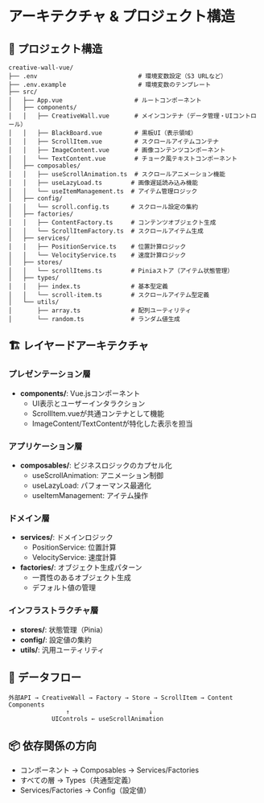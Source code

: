 # アーキテクチャ & プロジェクト構造

## 📁 プロジェクト構造

```
creative-wall-vue/
├── .env                            # 環境変数設定（S3 URLなど）
├── .env.example                    # 環境変数のテンプレート
├── src/
│   ├── App.vue                    # ルートコンポーネント
│   ├── components/
│   │   ├── CreativeWall.vue       # メインコンテナ（データ管理・UIコントロール）
│   │   ├── BlackBoard.vue         # 黒板UI（表示領域）
│   │   ├── ScrollItem.vue         # スクロールアイテムコンテナ
│   │   ├── ImageContent.vue       # 画像コンテンツコンポーネント
│   │   └── TextContent.vue        # チョーク風テキストコンポーネント
│   ├── composables/
│   │   ├── useScrollAnimation.ts  # スクロールアニメーション機能
│   │   ├── useLazyLoad.ts        # 画像遅延読み込み機能
│   │   └── useItemManagement.ts  # アイテム管理ロジック
│   ├── config/
│   │   └── scroll.config.ts      # スクロール設定の集約
│   ├── factories/
│   │   ├── ContentFactory.ts     # コンテンツオブジェクト生成
│   │   └── ScrollItemFactory.ts  # スクロールアイテム生成
│   ├── services/
│   │   ├── PositionService.ts    # 位置計算ロジック
│   │   └── VelocityService.ts    # 速度計算ロジック
│   ├── stores/
│   │   └── scrollItems.ts        # Piniaストア（アイテム状態管理）
│   ├── types/
│   │   ├── index.ts              # 基本型定義
│   │   └── scroll-item.ts        # スクロールアイテム型定義
│   └── utils/
│       ├── array.ts              # 配列ユーティリティ
│       └── random.ts             # ランダム値生成
```

## 🏗️ レイヤードアーキテクチャ

### プレゼンテーション層
- **components/**: Vue.jsコンポーネント
  - UI表示とユーザーインタラクション
  - ScrollItem.vueが共通コンテナとして機能
  - ImageContent/TextContentが特化した表示を担当

### アプリケーション層
- **composables/**: ビジネスロジックのカプセル化
  - useScrollAnimation: アニメーション制御
  - useLazyLoad: パフォーマンス最適化
  - useItemManagement: アイテム操作

### ドメイン層
- **services/**: ドメインロジック
  - PositionService: 位置計算
  - VelocityService: 速度計算
- **factories/**: オブジェクト生成パターン
  - 一貫性のあるオブジェクト生成
  - デフォルト値の管理

### インフラストラクチャ層
- **stores/**: 状態管理（Pinia）
- **config/**: 設定値の集約
- **utils/**: 汎用ユーティリティ

## 🔄 データフロー

```
外部API → CreativeWall → Factory → Store → ScrollItem → Content Components
                ↑                      ↓
            UIControls ← useScrollAnimation
```

## 📦 依存関係の方向

- コンポーネント → Composables → Services/Factories
- すべての層 → Types（共通型定義）
- Services/Factories → Config（設定値）